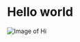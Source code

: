 # Hello world 
![Image of Hi](https://encrypted-tbn0.gstatic.com/images?q=tbn:ANd9GcQnYZPiTAH07PDJQ1Rk4kKBoHqAwSqAP5Uy7Q&usqp=CAU)

